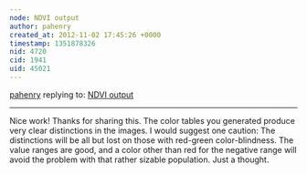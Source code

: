 ```yaml
---
node: NDVI output
author: pahenry
created_at: 2012-11-02 17:45:26 +0000
timestamp: 1351878326
nid: 4720
cid: 1941
uid: 45021
---
```




[pahenry](../profile/pahenry) replying to: [NDVI output](../notes/cfastie/10-31-2012/ndvi-output)

----
Nice work! Thanks for sharing this. The color tables you generated produce very clear distinctions in the images. I would suggest one caution: The distinctions will be all but lost on those with red-green color-blindness. The value ranges are good, and a color other than red for the negative range will avoid the problem with that rather sizable population. Just a thought.